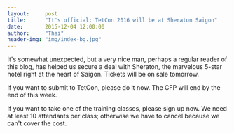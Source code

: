 ```yaml
---
layout:     post
title:      "It's official: TetCon 2016 will be at Sheraton Saigon"
date:       2015-12-04 12:00:00
author:     "Thai"
header-img: "img/index-bg.jpg"
---
```


<p>
It's somewhat unexpected, but a very nice man, perhaps a regular reader of this blog, has helped us secure a deal with Sheraton, the marvelous 5-star hotel right at the heart of Saigon. Tickets will be on sale tomorrow.
</p>

<p>
If you want to submit to TetCon, please do it now. The CFP will end by the end of this week.
</p>

<p>If you want to take one of the training classes, please sign up now. We need at least 10 attendants per class; otherwise we have to cancel because we can't cover the cost.
</p>
